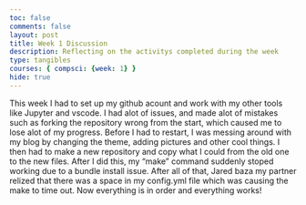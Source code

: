 ```yaml
---
toc: false
comments: false
layout: post
title: Week 1 Discussion
description: Reflecting on the activitys completed during the week 
type: tangibles
courses: { compsci: {week: 1} }
hide: true
---
```


This week I had to set up my github acount and work with my other tools like Jupyter and vscode. I had alot of issues, and made alot of mistakes such as forking the repository wrong from the start, which caused me to lose alot of my progress. Before I had to restart, I was messing around with my blog by changing the theme, adding pictures and other cool things. I then had to make a new repository and copy what I could from the old one to the new files. After I did this, my “make” command suddenly stoped working due to a bundle install issue. After all of that, Jared baza my partner relized that there was a space in my config.yml file which was causing the make to time out. Now everything is in order and everything works!